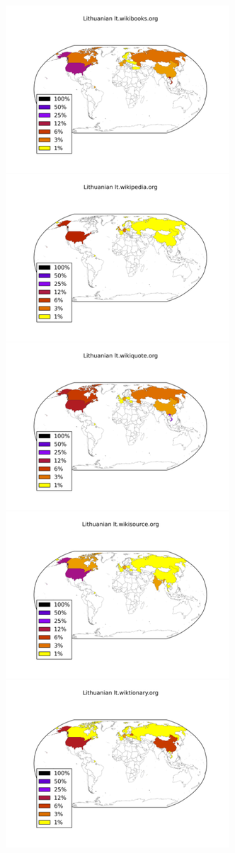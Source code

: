 ![](/images/Lithuanian-lt.wikibooks.org.png)
![](/images/Lithuanian-lt.wikipedia.org.png)
![](/images/Lithuanian-lt.wikiquote.org.png)
![](/images/Lithuanian-lt.wikisource.org.png)
![](/images/Lithuanian-lt.wiktionary.org.png)
